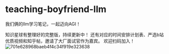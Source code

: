 # teaching-boyfriend-llm

我们俩的llm学习笔记，一起迈向AGI！

知识星球有整理好的完整版，持续更新中！
还有对应的时间安排计划表、严选b站优质视频和知乎帖，邀请了大厂面试官作为嘉宾。
欢迎扫码加入！
![701e628968baeb4f4c34f919e323638](https://github.com/user-attachments/assets/b60e88f6-7199-4904-a883-29be7fe518d6)

